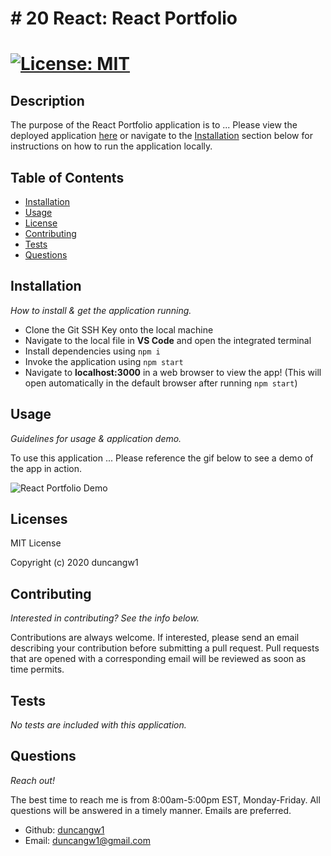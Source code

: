 # # 20 React: React Portfolio

# [![License: MIT](https://img.shields.io/badge/License-MIT-yellow.svg)](https://opensource.org/licenses/MIT)

## Description

The purpose of the React Portfolio application is to ... Please view the deployed application [here](https://duncangw1.github.io/react-portfolio/) or navigate to the [Installation](#installation) section below for instructions on how to run the application locally.

## Table of Contents

- [Installation](#installation)
- [Usage](#usage)
- [License](#licenses)
- [Contributing](#contributing)
- [Tests](#tests)
- [Questions](#questions)

## Installation

_How to install & get the application running._

- Clone the Git SSH Key onto the local machine
- Navigate to the local file in **VS Code** and open the integrated terminal
- Install dependencies using `npm i`
- Invoke the application using `npm start`
- Navigate to **localhost:3000** in a web browser to view the app! (This will open automatically in the default browser after running `npm start`)

## Usage

_Guidelines for usage & application demo._

To use this application ... Please reference the gif below to see a demo of the app in action.

![React Portfolio Demo](#)

## Licenses

MIT License

Copyright (c) 2020 duncangw1

## Contributing

_Interested in contributing? See the info below._

Contributions are always welcome. If interested, please send an email describing your contribution before submitting a pull request. Pull requests that are opened with a corresponding email will be reviewed as soon as time permits.

## Tests

_No tests are included with this application._

## Questions

_Reach out!_

The best time to reach me is from 8:00am-5:00pm EST, Monday-Friday. All questions will be answered in a timely manner. Emails are preferred.

- Github: [duncangw1](https://github.com/duncangw1)
- Email: duncangw1@gmail.com
